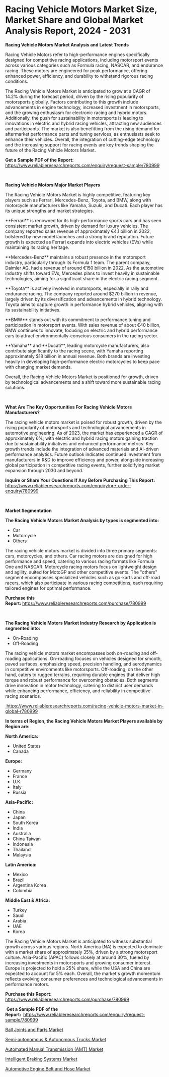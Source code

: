 <p><h1>Racing Vehicle Motors Market Size, Market Share and Global Market Analysis Report, 2024 - 2031</h1></p><p><strong>Racing Vehicle Motors Market Analysis and Latest Trends</strong></p>
<p><p>Racing Vehicle Motors refer to high-performance engines specifically designed for competitive racing applications, including motorsport events across various categories such as Formula racing, NASCAR, and endurance racing. These motors are engineered for peak performance, offering enhanced power, efficiency, and durability to withstand rigorous racing conditions. </p><p>The Racing Vehicle Motors Market is anticipated to grow at a CAGR of 14.2% during the forecast period, driven by the rising popularity of motorsports globally. Factors contributing to this growth include advancements in engine technology, increased investment in motorsports, and the growing enthusiasm for electronic racing and hybrid motors. Additionally, the push for sustainability in motorsports is leading to innovations in electric and hybrid racing vehicles, attracting new audiences and participants. The market is also benefitting from the rising demand for aftermarket performance parts and tuning services, as enthusiasts seek to enhance their vehicles. Overall, the integration of cutting-edge technology and the increasing support for racing events are key trends shaping the future of the Racing Vehicle Motors Market.</p></p>
<p><strong>Get a Sample PDF of the Report:&nbsp;</strong> <a href="https://www.reliableresearchreports.com/enquiry/request-sample/780999?utm_campaign=1605&utm_medium=2&utm_source=Github&utm_content=ia&utm_term=15102024&utm_id=racing-vehicle-motors">https://www.reliableresearchreports.com/enquiry/request-sample/780999</a></p>
<p>&nbsp;</p>
<p><strong>Racing Vehicle Motors Major Market Players</strong></p>
<p><p>The Racing Vehicle Motors Market is highly competitive, featuring key players such as Ferrari, Mercedes-Benz, Toyota, and BMW, along with motorcycle manufacturers like Yamaha, Suzuki, and Ducati. Each player has its unique strengths and market strategies.</p><p>**Ferrari** is renowned for its high-performance sports cars and has seen consistent market growth, driven by demand for luxury vehicles. The company reported sales revenue of approximately €4.1 billion in 2022, bolstered by new model launches and a strong brand reputation. Future growth is expected as Ferrari expands into electric vehicles (EVs) while maintaining its racing heritage.</p><p>**Mercedes-Benz** maintains a robust presence in the motorsport industry, particularly through its Formula 1 team. The parent company, Daimler AG, had a revenue of around €150 billion in 2022. As the automotive industry shifts toward EVs, Mercedes plans to invest heavily in sustainable technologies, aiming for a significant share in the electric racing segment.</p><p>**Toyota** is actively involved in motorsports, especially in rally and endurance racing. The company reported around $270 billion in revenue, largely driven by its diversification and advancements in hybrid technology. Toyota aims to capture growth in performance hybrid vehicles, aligning with its sustainability initiatives.</p><p>**BMW** stands out with its commitment to performance tuning and participation in motorsport events. With sales revenue of about €40 billion, BMW continues to innovate, focusing on electric and hybrid performance cars to attract environmentally-conscious consumers in the racing sector.</p><p>**Yamaha** and **Ducati**, leading motorcycle manufacturers, also contribute significantly to the racing scene, with Yamaha reporting approximately $18 billion in annual revenue. Both brands are investing heavily in developing high-performance electric motorcycles to keep pace with changing market demands.</p><p>Overall, the Racing Vehicle Motors Market is positioned for growth, driven by technological advancements and a shift toward more sustainable racing solutions.</p></p>
<p>&nbsp;</p>
<p><strong>What Are The Key Opportunities For Racing Vehicle Motors Manufacturers?</strong></p>
<p><p>The racing vehicle motors market is poised for robust growth, driven by the rising popularity of motorsports and technological advancements in automotive engineering. As of 2023, the market has experienced a CAGR of approximately 6%, with electric and hybrid racing motors gaining traction due to sustainability initiatives and enhanced performance metrics. Key growth trends include the integration of advanced materials and AI-driven performance analytics. Future outlook indicates continued investment from manufacturers in R&D to improve efficiency and power, alongside increasing global participation in competitive racing events, further solidifying market expansion through 2030 and beyond.</p></p>
<p><strong>Inquire or Share Your Questions If Any Before Purchasing This Report:</strong> <a href="https://www.reliableresearchreports.com/enquiry/pre-order-enquiry/780999?utm_campaign=1605&utm_medium=2&utm_source=Github&utm_content=ia&utm_term=15102024&utm_id=racing-vehicle-motors">https://www.reliableresearchreports.com/enquiry/pre-order-enquiry/780999</a></p>
<p>&nbsp;</p>
<p><strong>Market Segmentation</strong></p>
<p><strong>The Racing Vehicle Motors Market Analysis by types is segmented into:</strong></p>
<p><ul><li>Car</li><li>Motorcycle</li><li>Others</li></ul></p>
<p><p>The racing vehicle motors market is divided into three primary segments: cars, motorcycles, and others. Car racing motors are designed for high performance and speed, catering to various racing formats like Formula One and NASCAR. Motorcycle racing motors focus on lightweight design and agility, suited for MotoGP and other competitive events. The "others" segment encompasses specialized vehicles such as go-karts and off-road racers, which also participate in various racing competitions, each requiring tailored engines for optimal performance.</p></p>
<p><strong>Purchase this Report:&nbsp;</strong><a href="https://www.reliableresearchreports.com/purchase/780999?utm_campaign=1605&utm_medium=2&utm_source=Github&utm_content=ia&utm_term=15102024&utm_id=racing-vehicle-motors">https://www.reliableresearchreports.com/purchase/780999</a></p>
<p>&nbsp;</p>
<p><strong>The Racing Vehicle Motors Market Industry Research by Application is segmented into:</strong></p>
<p><ul><li>On-Roading</li><li>Off-Roading</li></ul></p>
<p><p>The racing vehicle motors market encompasses both on-roading and off-roading applications. On-roading focuses on vehicles designed for smooth, paved surfaces, emphasizing speed, precision handling, and aerodynamics in competitive environments like motorsports. Off-roading, on the other hand, caters to rugged terrains, requiring durable engines that deliver high torque and robust performance for overcoming obstacles. Both segments drive innovation in motor technology, catering to distinct user demands while enhancing performance, efficiency, and reliability in competitive racing scenarios.</p></p>
<p><a href="https://www.reliableresearchreports.com/racing-vehicle-motors-market-in-global-r780999?utm_campaign=1605&utm_medium=2&utm_source=Github&utm_content=ia&utm_term=15102024&utm_id=racing-vehicle-motors">&nbsp;https://www.reliableresearchreports.com/racing-vehicle-motors-market-in-global-r780999</a></p>
<p><strong>In terms of Region, the Racing Vehicle Motors Market Players available by Region are:</strong></p>
<p>
    <p> <strong> North America: </strong>
        <ul>
            <li>United States</li>
            <li>Canada</li>
        </ul>
        </p> 
    <p> <strong> Europe: </strong>
        <ul>
            <li>Germany</li>
            <li>France</li>
            <li>U.K.</li>
            <li>Italy</li>
            <li>Russia</li>
        </ul>
        </p> 
    <p> <strong> Asia-Pacific: </strong>
        <ul>
            <li>China</li>
            <li>Japan</li>
            <li>South Korea</li>
            <li>India</li>
            <li>Australia</li>
            <li>China Taiwan</li>
            <li>Indonesia</li>
            <li>Thailand</li>
            <li>Malaysia</li>
        </ul>
        </p> 
    <p> <strong> Latin America: </strong>
        <ul>
            <li>Mexico</li>
            <li>Brazil</li>
            <li>Argentina Korea</li>
            <li>Colombia</li>
        </ul>
        </p> 
    <p> <strong> Middle East & Africa: </strong>
        <ul>
            <li>Turkey</li>
            <li>Saudi</li>
            <li>Arabia</li>
            <li>UAE</li>
            <li>Korea</li>
        </ul>
    </p>
    </p>
<p><p>The Racing Vehicle Motors Market is anticipated to witness substantial growth across various regions. North America (NA) is expected to dominate with a market share of approximately 35%, driven by a strong motorsport culture. Asia-Pacific (APAC) follows closely at around 30%, fueled by increasing investments in motorsports and growing consumer interest. Europe is projected to hold a 25% share, while the USA and China are expected to account for 5% each. Overall, the market's growth momentum reflects evolving consumer preferences and technological advancements in performance motors.</p></p>
<p><strong>Purchase this Report: </strong><a href="https://www.reliableresearchreports.com/purchase/780999?utm_campaign=1605&utm_medium=2&utm_source=Github&utm_content=ia&utm_term=15102024&utm_id=racing-vehicle-motors">https://www.reliableresearchreports.com/purchase/780999</a></p>
<p>&nbsp;<strong>Get a Sample PDF of the Report:&nbsp;&nbsp;</strong><a href="https://www.reliableresearchreports.com/enquiry/request-sample/780999?utm_campaign=1605&utm_medium=2&utm_source=Github&utm_content=ia&utm_term=15102024&utm_id=racing-vehicle-motors">https://www.reliableresearchreports.com/enquiry/request-sample/780999</a></p>
<p><strong></strong></p>
<p><p><a href="https://www.linkedin.com/pulse/ball-joints-parts-market-global-insights-sales-trends-2024-eedjc?utm_campaign=1605&utm_medium=2&utm_source=Github&utm_content=ia&utm_term=15102024&utm_id=racing-vehicle-motors">Ball Joints and Parts Market</a></p><p><a href="https://www.linkedin.com/pulse/global-semi-autonomous-autonomous-trucks-market-trends-noeaf?utm_campaign=1605&utm_medium=2&utm_source=Github&utm_content=ia&utm_term=15102024&utm_id=racing-vehicle-motors">Semi-autonomous & Autonomous Trucks Market</a></p><p><a href="https://www.linkedin.com/pulse/future-innovation-global-automated-manual-transmission-6qbsf?utm_campaign=1605&utm_medium=2&utm_source=Github&utm_content=ia&utm_term=15102024&utm_id=racing-vehicle-motors">Automated Manual Transmission (AMT) Market</a></p><p><a href="https://www.linkedin.com/pulse/intelligent-braking-systems-market-trends-growth-outlook-2024-42jjf?utm_campaign=1605&utm_medium=2&utm_source=Github&utm_content=ia&utm_term=15102024&utm_id=racing-vehicle-motors">Intelligent Braking Systems Market</a></p><p><a href="https://www.linkedin.com/pulse/emerging-trends-automotive-engine-belt-hose-market-7eo5f?utm_campaign=1605&utm_medium=2&utm_source=Github&utm_content=ia&utm_term=15102024&utm_id=racing-vehicle-motors">Automotive Engine Belt and Hose Market</a></p></p>